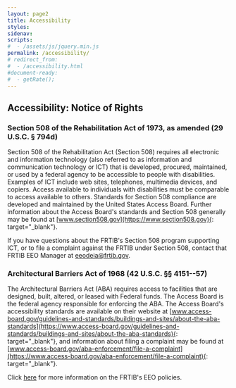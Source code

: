 ```yaml
---
layout: page2
title: Accessibility
styles:
sidenav:
scripts:
#  - /assets/js/jquery.min.js
permalink: /accessibility/
# redirect_from:
#  - /accessibility.html
#document-ready:
#  - getRate();
---
```


## Accessibility: Notice of Rights

### Section 508 of the Rehabilitation Act of 1973, as amended (29 U.S.C. § 794d)

Section 508 of the Rehabilitation Act (Section 508) requires all electronic and information technology (also referred to as information and communication technology or ICT) that is developed, procured, maintained, or used by a federal agency to be accessible to people with disabilities. Examples of ICT include web sites, telephones, multimedia devices, and copiers. Access available to individuals with disabilities must be comparable to access available to others. Standards for Section 508 compliance are developed and maintained by the United States Access Board. Further information about the Access Board's standards and Section 508 generally may be found at [www.section508.gov](https://www.section508.gov){: target="_blank"}.

If you have questions about the FRTIB's Section 508 program supporting ICT, or to file a complaint against the FRTIB under Section 508, contact that FRTIB EEO Manager at <eeodeia@frtib.gov>.

### Architectural Barriers Act of 1968 (42 U.S.C. §§ 4151--57)

The Architectural Barriers Act (ABA) requires access to facilities that are designed, built, altered, or leased with Federal funds. The Access Board is the federal agency responsible for enforcing the ABA. The Access Board's accessibility standards are available on their website at [www.access-board.gov/guidelines-and-standards/buildings-and-sites/about-the-aba-standards](https://www.access-board.gov/guidelines-and-standards/buildings-and-sites/about-the-aba-standards){: target="_blank"}, and information about filing a complaint may be found at [www.access-board.gov/aba-enforcement/file-a-complaint](https://www.access-board.gov/aba-enforcement/file-a-complaint){: target="_blank"}.

Click [here]({{site.baseurl}}/eeo/) for more information on the FRTIB's EEO policies.

<!-- CONTENT END -->
